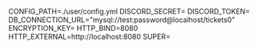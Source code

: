 CONFIG_PATH=./user/config.yml
DISCORD_SECRET=
DISCORD_TOKEN=
DB_CONNECTION_URL="mysql://test:password@localhost/tickets0"
ENCRYPTION_KEY=
HTTP_BIND=8080
HTTP_EXTERNAL=http://localhost:8080
SUPER=